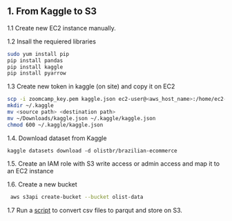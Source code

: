 

## 1. From Kaggle to S3

1.1 Create new EC2 instance manually. 

1.2 Insall the requiered libraries

```bash
sudo yum install pip
pip install pandas
pip install kaggle
pip install pyarrow
```

1.3 Create new token in kaggle (on site) and copy it on EC2

```bash
scp -i zoomcamp_key.pem kaggle.json ec2-user@<aws_host_name>:/home/ec2-user
mkdir ~/.kaggle
mv <source path> <destination path>
mv ~/Downloads/kaggle.json ~/.kaggle/kaggle.json
chmod 600 ~/.kaggle/kaggle.json
```

1.4. Download dataset from Kaggle
```
kaggle datasets download -d olistbr/brazilian-ecommerce
```

1.5. Create an IAM role with S3 write access or admin access and map it to an EC2 instance

1.6. Create a new bucket

```bash
 aws s3api create-bucket --bucket olist-data
```

1.7 Run a [script](transformation/format_to_parquet.py) to convert csv files to parqut and store on S3.
